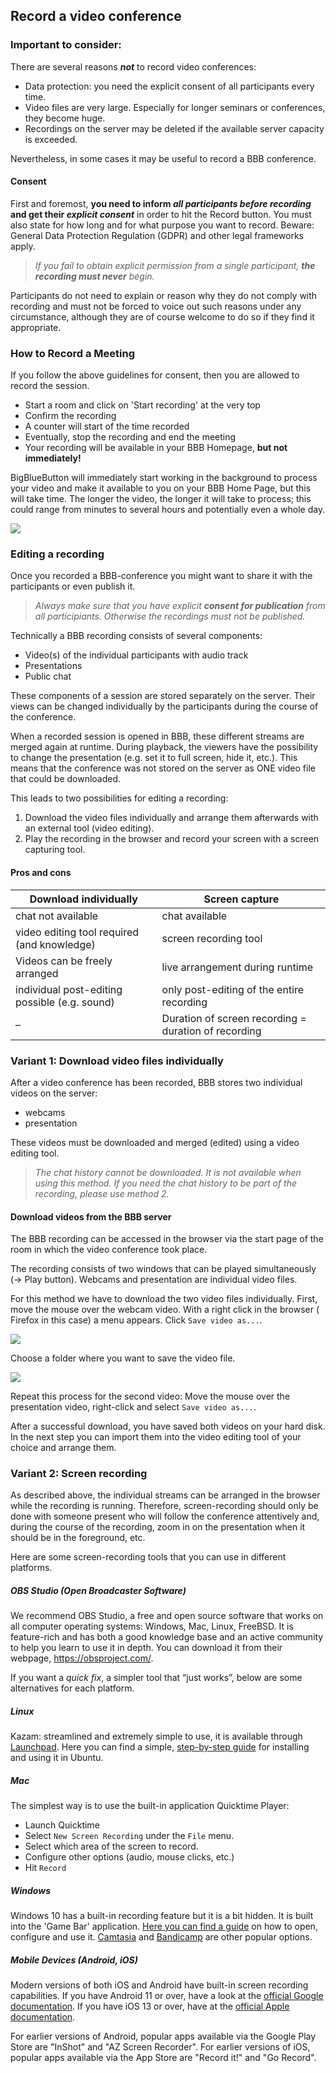 ## Record a video conference 

### Important to consider:
  
There are several reasons **_not_** to record video conferences:  
  
- Data protection: you need the explicit consent of all participants every time.  
- Video files are very large. Especially for longer seminars or conferences, they become huge.  
- Recordings on the server may be deleted if the available server capacity is exceeded.  
  
Nevertheless, in some cases it may be useful to record a BBB conference.  
  
#### Consent

First and foremost, **you need to inform _all participants before recording_ and get their _explicit consent_** in order to hit the Record button. You must also state for how long and for what purpose you want to record. Beware: General Data Protection Regulation (GDPR) and other legal frameworks apply.

> _If you fail to obtain explicit permission from a single participant, **the recording must never** begin._ 

Participants do not need to explain or reason why they do not comply with recording and must not be forced to voice out such reasons under any circumstance, although they are of course welcome to do so if they find it appropriate.

### How to Record a Meeting

If you follow the above guidelines for consent, then you are allowed to record the session.

- Start a room and click on 'Start recording' at the very top
- Confirm the recording
- A counter will start of the time recorded
- Eventually, stop the recording and end the meeting
- Your recording will be available in your BBB Homepage, **but not immediately!**

BigBlueButton will immediately start working in the background to process your video and make it available to you on your BBB Home Page, but this will take time. The longer the video, the longer it will take to process; this could range from minutes to several hours and potentially even a whole day.

![](img/00.png)

### Editing a recording

Once you recorded a BBB-conference you might want to share it with the participants or even publish it.

> _Always make sure that you have explicit **consent for publication** from all participiants. Otherwise the recordings must not be published._

Technically a BBB recording consists of several components:  
  
- Video(s) of the individual participants with audio track  
- Presentations  
- Public chat  
  
These components of a session are stored separately on the server. Their views can be changed individually by the participants during the course of the conference.  
  
When a recorded session is opened in BBB, these different streams are merged again at runtime. During playback, the viewers have the possibility to change the presentation (e.g. set it to full screen, hide it, etc.). This means that the conference was not stored on the server as ONE video file that could be downloaded.  
  
This leads to two possibilities for editing a recording:  
1. Download the video files individually and arrange them afterwards with an external tool (video editing).  
2. Play the recording in the browser and record your screen with a screen capturing tool.  
  
#### Pros and cons  
  
Download individually                         | Screen capture
----------------------------------------------|-----------------------------------------------------
chat not available                            | chat available
video editing tool required (and knowledge)   | screen recording tool
Videos can be freely arranged                 | live arrangement during runtime
individual post-editing possible (e.g. sound) | only post-editing of the entire recording
–                                             | Duration of screen recording = duration of recording

### Variant 1: Download video files individually  
  
After a video conference has been recorded, BBB stores two individual videos on the server:    
- webcams  
- presentation  
  
These videos must be downloaded and merged (edited) using a video editing tool.  
  
> _The chat history cannot be downloaded. It is not available when using this method. If you need the chat history to be part of the recording, please use method 2._
  
#### Download videos from the BBB server  
  
The BBB recording can be accessed in the browser via the start page of the room in which the video conference took place.  
  
The recording consists of two windows that can be played simultaneously (→ Play button). Webcams and presentation are individual video files.  
  
For this method we have to download the two video files individually. First, move the mouse over the webcam video. With a right click in the browser ( Firefox in this case) a menu appears. Click `Save video as...`.  

![](img/02.jpg)

Choose a folder where you want to save the video file.

![](img/03.jpg)

Repeat this process for the second video: Move the mouse over the presentation video, right-click and select `Save video as...`.  
  
After a successful download, you have saved both videos on your hard disk. In the next step you can import them into the video editing tool of your choice and arrange them.  
  
### Variant 2: Screen recording  
  
As described above, the individual streams can be arranged in the browser while the recording is running. Therefore, screen-recording should only be done with someone present who will follow the conference attentively and, during the course of the recording, zoom in on the presentation when it should be in the foreground, etc.  
  
Here are some screen-recording tools that you can use in different platforms.   

##### OBS Studio (Open Broadcaster Software)

We recommend OBS Studio, a free and open source software that works on all computer operating systems: Windows, Mac, Linux, FreeBSD. It is feature-rich and has both a good knowledge base and an active community to help you learn to use it in depth. You can download it from their webpage, https://obsproject.com/.

If you want a _quick fix_, a simpler tool that “just works”, below are some alternatives for each platform.

##### Linux

Kazam: streamlined and extremely simple to use, it is available through [Launchpad](https://launchpad.net/kazam). Here you can find a simple, [step-by-step guide](https://itsfoss.com/kazam-screen-recorder/) for installing and using it in Ubuntu.

##### Mac

The simplest way is to use the built-in application Quicktime Player:

- Launch Quicktime
- Select `New Screen Recording` under the `File` menu.
- Select which area of the screen to record.
- Configure other options (audio, mouse clicks, etc.)
- Hit `Record`
    
##### Windows

Windows 10 has a built-in recording feature but it is a bit hidden. It is built into the 'Game Bar' application. [Here you can find a guide](https://www.pcmag.com/how-to/how-to-capture-video-clips-in-windows-10) on how to open, configure and use it. [Camtasia](https://www.techsmith.com/video-editor.html) and [Bandicamp](https://www.bandicam.com/) are other popular options.

##### Mobile Devices (Android, iOS)

Modern versions of both iOS and Android have built-in screen recording capabilities. If you have Android 11 or over, have a look at the [official Google documentation](https://support.google.com/android/answer/9075928?hl=en). If you have iOS 13 or over, have at the [official Apple documentation](https://support.apple.com/en-us/HT207935).

For earlier versions of Android, popular apps available via the Google Play Store are "InShot" and "AZ Screen Recorder". For earlier versions of iOS, popular apps available via the App Store are "Record it!" and "Go Record".